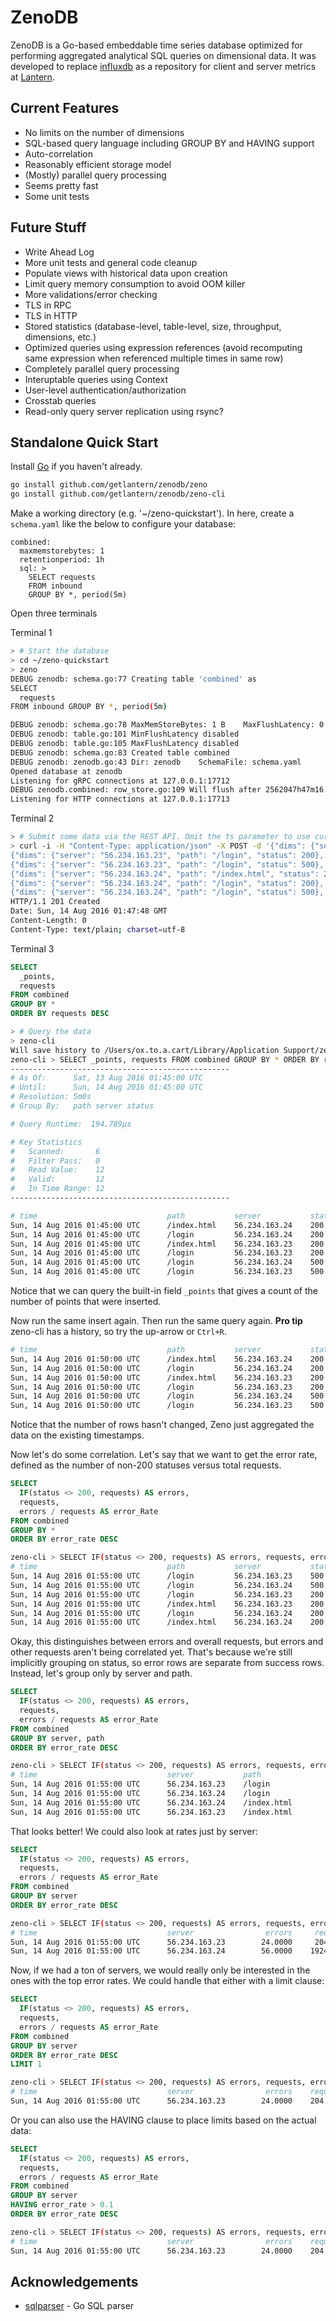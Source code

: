 # ZenoDB

ZenoDB is a Go-based embeddable time series database optimized for performing
aggregated analytical SQL queries on dimensional data.  It was developed to
replace [influxdb](https://github.com/influxdata/influxdb/) as a repository for
client and server metrics at [Lantern](https://www.getlantern.org).

## Current Features

 * No limits on the number of dimensions
 * SQL-based query language including GROUP BY and HAVING support
 * Auto-correlation
 * Reasonably efficient storage model
 * (Mostly) parallel query processing
 * Seems pretty fast
 * Some unit tests

## Future Stuff

 * Write Ahead Log
 * More unit tests and general code cleanup
 * Populate views with historical data upon creation
 * Limit query memory consumption to avoid OOM killer
 * More validations/error checking
 * TLS in RPC
 * TLS in HTTP
 * Stored statistics (database-level, table-level, size, throughput, dimensions, etc.)
 * Optimized queries using expression references (avoid recomputing same expression when referenced multiple times in same row)
 * Completely parallel query processing
 * Interuptable queries using Context
 * User-level authentication/authorization
 * Crosstab queries
 * Read-only query server replication using rsync?

## Standalone Quick Start

Install [Go](https://golang.org/doc/install) if you haven't already.

```bash
go install github.com/getlantern/zenodb/zeno
go install github.com/getlantern/zenodb/zeno-cli
```

Make a working directory (e.g. '~/zeno-quickstart').  In here, create a
`schema.yaml` like the below to configure your database:

```
combined:
  maxmemstorebytes: 1
  retentionperiod: 1h
  sql: >
    SELECT requests
    FROM inbound
    GROUP BY *, period(5m)
```

Open three terminals

Terminal 1

```bash
> # Start the database
> cd ~/zeno-quickstart
> zeno
DEBUG zenodb: schema.go:77 Creating table 'combined' as
SELECT
  requests
FROM inbound GROUP BY *, period(5m)

DEBUG zenodb: schema.go:78 MaxMemStoreBytes: 1 B    MaxFlushLatency: 0    MinFlushLatency: 0
DEBUG zenodb: table.go:101 MinFlushLatency disabled
DEBUG zenodb: table.go:105 MaxFlushLatency disabled
DEBUG zenodb: schema.go:83 Created table combined
DEBUG zenodb: zenodb.go:43 Dir: zenodb    SchemaFile: schema.yaml
Opened database at zenodb
Listening for gRPC connections at 127.0.0.1:17712
DEBUG zenodb.combined: row_store.go:109 Will flush after 2562047h47m16.854775807s
Listening for HTTP connections at 127.0.0.1:17713
```

Terminal 2

```bash
> # Submit some data via the REST API. Omit the ts parameter to use current time.
> curl -i -H "Content-Type: application/json" -X POST -d '{"dims": {"server": "56.234.163.23", "path": "/index.html", "status": 200}, "vals": {"requests": 56}}
{"dims": {"server": "56.234.163.23", "path": "/login", "status": 200}, "vals": {"requests": 34}}
{"dims": {"server": "56.234.163.23", "path": "/login", "status": 500}, "vals": {"requests": 12}}
{"dims": {"server": "56.234.163.24", "path": "/index.html", "status": 200}, "vals": {"requests": 523}}
{"dims": {"server": "56.234.163.24", "path": "/login", "status": 200}, "vals": {"requests": 411}}
{"dims": {"server": "56.234.163.24", "path": "/login", "status": 500}, "vals": {"requests": 28}}' http://localhost:17713/insert/inbound
HTTP/1.1 201 Created
Date: Sun, 14 Aug 2016 01:47:48 GMT
Content-Length: 0
Content-Type: text/plain; charset=utf-8
```

Terminal 3

```sql
SELECT
  _points,
  requests
FROM combined
GROUP BY *
ORDER BY requests DESC
```

```bash
> # Query the data
> zeno-cli
Will save history to /Users/ox.to.a.cart/Library/Application Support/zeno-cli/history
zeno-cli > SELECT _points, requests FROM combined GROUP BY * ORDER BY requests DESC;
-------------------------------------------------
# As Of:      Sat, 13 Aug 2016 01:45:00 UTC
# Until:      Sun, 14 Aug 2016 01:45:00 UTC
# Resolution: 5m0s
# Group By:   path server status

# Query Runtime:  194.789µs

# Key Statistics
#   Scanned:       6
#   Filter Pass:   0
#   Read Value:    12
#   Valid:         12
#   In Time Range: 12
-------------------------------------------------

# time                             path           server           status        _points    requests
Sun, 14 Aug 2016 01:45:00 UTC      /index.html    56.234.163.24    200            1.0000    523.0000
Sun, 14 Aug 2016 01:45:00 UTC      /login         56.234.163.24    200            1.0000    411.0000
Sun, 14 Aug 2016 01:45:00 UTC      /index.html    56.234.163.23    200            1.0000     56.0000
Sun, 14 Aug 2016 01:45:00 UTC      /login         56.234.163.23    200            1.0000     34.0000
Sun, 14 Aug 2016 01:45:00 UTC      /login         56.234.163.24    500            1.0000     28.0000
Sun, 14 Aug 2016 01:45:00 UTC      /login         56.234.163.23    500            1.0000     12.0000
```

Notice that we can query the built-in field `_points` that gives a count of the
number of points that were inserted.

Now run the same insert again.  Then run the same query again.
**Pro tip** zeno-cli has a history, so try the up-arrow or `Ctrl+R`.

```bash
# time                             path           server           status        _points     requests
Sun, 14 Aug 2016 01:50:00 UTC      /index.html    56.234.163.24    200            2.0000    1046.0000
Sun, 14 Aug 2016 01:50:00 UTC      /login         56.234.163.24    200            2.0000     822.0000
Sun, 14 Aug 2016 01:50:00 UTC      /index.html    56.234.163.23    200            2.0000     112.0000
Sun, 14 Aug 2016 01:50:00 UTC      /login         56.234.163.23    200            2.0000      68.0000
Sun, 14 Aug 2016 01:50:00 UTC      /login         56.234.163.24    500            2.0000      56.0000
Sun, 14 Aug 2016 01:50:00 UTC      /login         56.234.163.23    500            2.0000      24.0000
```

Notice that the number of rows hasn't changed, Zeno just aggregated the data
on the existing timestamps.

Now let's do some correlation.  Let's say that we want to get the error rate,
defined as the number of non-200 statuses versus total requests.


```sql
SELECT
  IF(status <> 200, requests) AS errors,
  requests,
  errors / requests AS error_Rate
FROM combined
GROUP BY *
ORDER BY error_rate DESC
```

```bash
zeno-cli > SELECT IF(status <> 200, requests) AS errors, requests, errors / requests AS error_Rate FROM combined GROUP BY * ORDER BY error_rate DESC;
# time                             path           server           status         errors     requests    error_rate
Sun, 14 Aug 2016 01:55:00 UTC      /login         56.234.163.23    500           24.0000      24.0000        1.0000
Sun, 14 Aug 2016 01:55:00 UTC      /login         56.234.163.24    500           56.0000      56.0000        1.0000
Sun, 14 Aug 2016 01:55:00 UTC      /login         56.234.163.23    200            0.0000      68.0000        0.0000
Sun, 14 Aug 2016 01:55:00 UTC      /index.html    56.234.163.23    200            0.0000     112.0000        0.0000
Sun, 14 Aug 2016 01:55:00 UTC      /login         56.234.163.24    200            0.0000     822.0000        0.0000
Sun, 14 Aug 2016 01:55:00 UTC      /index.html    56.234.163.24    200            0.0000    1046.0000        0.0000
```

Okay, this distinguishes between errors and overall requests, but errors and
other requests aren't being correlated yet. That's because we're still
implicitly grouping on status, so error rows are separate from success rows.
Instead, let's group only by server and path.

```sql
SELECT
  IF(status <> 200, requests) AS errors,
  requests,
  errors / requests AS error_Rate
FROM combined
GROUP BY server, path
ORDER BY error_rate DESC
```

```bash
zeno-cli > SELECT IF(status <> 200, requests) AS errors, requests, errors / requests AS error_Rate FROM combined GROUP BY server, path ORDER BY error_rate DESC;
# time                             server           path                errors     requests    error_rate
Sun, 14 Aug 2016 01:55:00 UTC      56.234.163.23    /login             24.0000      92.0000        0.2609
Sun, 14 Aug 2016 01:55:00 UTC      56.234.163.24    /login             56.0000     878.0000        0.0638
Sun, 14 Aug 2016 01:55:00 UTC      56.234.163.24    /index.html         0.0000    1046.0000        0.0000
Sun, 14 Aug 2016 01:55:00 UTC      56.234.163.23    /index.html         0.0000     112.0000        0.0000
```

That looks better!  We could also look at rates just by server:

```sql
SELECT
  IF(status <> 200, requests) AS errors,
  requests,
  errors / requests AS error_Rate
FROM combined
GROUP BY server
ORDER BY error_rate DESC
```

```bash
zeno-cli > SELECT IF(status <> 200, requests) AS errors, requests, errors / requests AS error_Rate FROM combined GROUP BY server ORDER BY error_rate DESC;
# time                             server                errors     requests    error_rate
Sun, 14 Aug 2016 01:55:00 UTC      56.234.163.23        24.0000     204.0000        0.1176
Sun, 14 Aug 2016 01:55:00 UTC      56.234.163.24        56.0000    1924.0000        0.0291
```

Now, if we had a ton of servers, we would really only be interested in the ones
with the top error rates.  We could handle that either with a limit clause:

```sql
SELECT
  IF(status <> 200, requests) AS errors,
  requests,
  errors / requests AS error_Rate
FROM combined
GROUP BY server
ORDER BY error_rate DESC
LIMIT 1
```

```bash
zeno-cli > SELECT IF(status <> 200, requests) AS errors, requests, errors / requests AS error_Rate FROM combined GROUP BY server ORDER BY error_rate DESC LIMIT 1;
# time                             server                errors    requests    error_rate
Sun, 14 Aug 2016 01:55:00 UTC      56.234.163.23        24.0000    204.0000        0.1176
```

Or you can also use the HAVING clause to place limits based on the actual data:

```sql
SELECT
  IF(status <> 200, requests) AS errors,
  requests,
  errors / requests AS error_Rate
FROM combined
GROUP BY server
HAVING error_rate > 0.1
ORDER BY error_rate DESC
```

```bash
zeno-cli > SELECT IF(status <> 200, requests) AS errors, requests, errors / requests AS error_Rate FROM combined GROUP BY server HAVING error_rate > 0.1 ORDER BY error_rate DESC;
# time                             server                errors    requests    error_rate
Sun, 14 Aug 2016 01:55:00 UTC      56.234.163.23        24.0000    204.0000        0.1176
```

## Acknowledgements

 * [sqlparser](https://github.com/xwb1989/sqlparser) - Go SQL parser
